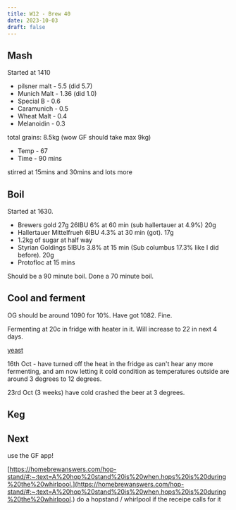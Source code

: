 ```yaml
---
title: W12 - Brew 40 
date: 2023-10-03
draft: false 
---
```

<!-- [![pot](/images/2023-06-06/3.jpg "treatment")](/images/2023-06-06/3.jpg) -->


## Mash

Started at 1410

- pilsner malt - 5.5 (did 5.7)
- Munich Malt - 1.36 (did 1.0)
- Special B - 0.6
- Caramunich - 0.5
- Wheat Malt - 0.4
- Melanoidin - 0.3

total grains: 8.5kg (wow GF should take max 9kg)

- Temp - 67
- Time - 90 mins

stirred at 15mins and 30mins and lots more

## Boil

Started at 1630.

- Brewers gold 27g 26IBU 6% at 60 min (sub hallertauer at 4.9%) 20g 
- Hallertauer Mittelfrueh 6IBU 4.3% at 30 min (got). 17g
- 1.2kg of sugar at half way
- Styrian Goldings 5IBUs 3.8% at 15 min (Sub columbus 17.3% like I did before). 20g
- Protofloc at 15 mins

Should be a 90 minute boil. Done a 70 minute boil.

## Cool and ferment

OG should be around 1090 for 10%. Have got 1082. Fine.

Fermenting at 20c in fridge with heater in it. Will increase to 22 in next 4 days. 

[yeast](https://www.themaltmiller.co.uk/product/wlp530-abbey-ale-yeast/?v=79cba1185463)

16th Oct - have turned off the heat in the fridge as can't hear any more fermenting, and am now letting it cold condition as temperatures outside are around 3 degrees to 12 degrees.

23rd Oct (3 weeks) have cold crashed the beer at 3 degrees.

## Keg


## Next

use the GF app!

[https://homebrewanswers.com/hop-stand/#:~:text=A%20hop%20stand%20is%20when,hops%20is%20during%20the%20whirlpool.](https://homebrewanswers.com/hop-stand/#:~:text=A%20hop%20stand%20is%20when,hops%20is%20during%20the%20whirlpool.) do a hopstand / whirlpool if the receipe calls for it




